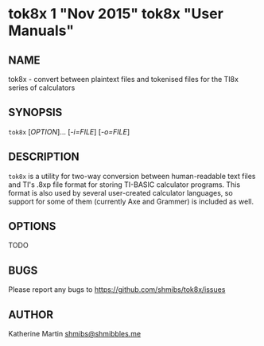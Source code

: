 tok8x 1 "Nov 2015" tok8x "User Manuals"
=======================================

NAME
----

tok8x - convert between plaintext files and tokenised files for the TI8x series
of calculators

SYNOPSIS
--------

`tok8x` [*OPTION*]... [*-i=FILE*] [*-o=FILE*]

DESCRIPTION
-----------

`tok8x` is a utility for two-way conversion between human-readable text files
and TI's .8xp file format for storing TI-BASIC calculator programs. This format
is also used by several user-created calculator languages, so support for some
of them (currently Axe and Grammer) is included as well.

OPTIONS
-------

TODO

BUGS
----

Please report any bugs to https://github.com/shmibs/tok8x/issues

AUTHOR
------

Katherine Martin <shmibs@shmibbles.me>
